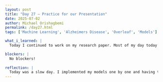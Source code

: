 ```yaml
---
layout: post
title: "Day 27 – Practice for our Presentation"
date: 2025-07-02
author: Michael Orishagbemi
permalink: /day27.html
tags: ['Machine Learning', 'Alzheimers Disease', 'Overleaf', 'Models']

what_i_learned: |
  Today I continued to work on my research paper. Most of my day today was trying to successfully implement all the specified model methods (ELM, KNN, SVM, Decision Trees, Random Forest) into my dataset and evaluate the metrics for each model (Mean Absolute Error, Mean Squared Error, & Root Mean Square Error and its percentage difference) and how long each model took to be trained on the data. After inputting my results in Overleaf, I then tried to balance my data. Balancing is essentially making the values of our target features 50/50. Balancing helps prevent bias in models so that they don't end up favoring one class over another and they even improve performance by allowing a model to learn from all classes, leading to more accurate predictions. 

blockers: |
  No blockers!
  
reflection: |
  Today was a slow day. I implemented my models one by one and having to go back and see which variable I assinged to which was a confusing and laborious process. While I wouldn't say it was a challenge per se and its implementation wasn't even neccesary to my assignment, I wasn't able to get a good decision tree visualization for my data since I wasn't sure what to put as the feature names and I didn't want to have to put every one of them in a list. Balancing my data was a bit confusing at first but I looked up some videos to get a better idea of how to go about things. I'm still not fully finished with my model implementation (I'm busy with Random Forest) but once I'm done I'll have to look at the research papers provided to us to properly tackle the literature part of my paper.
---
```

